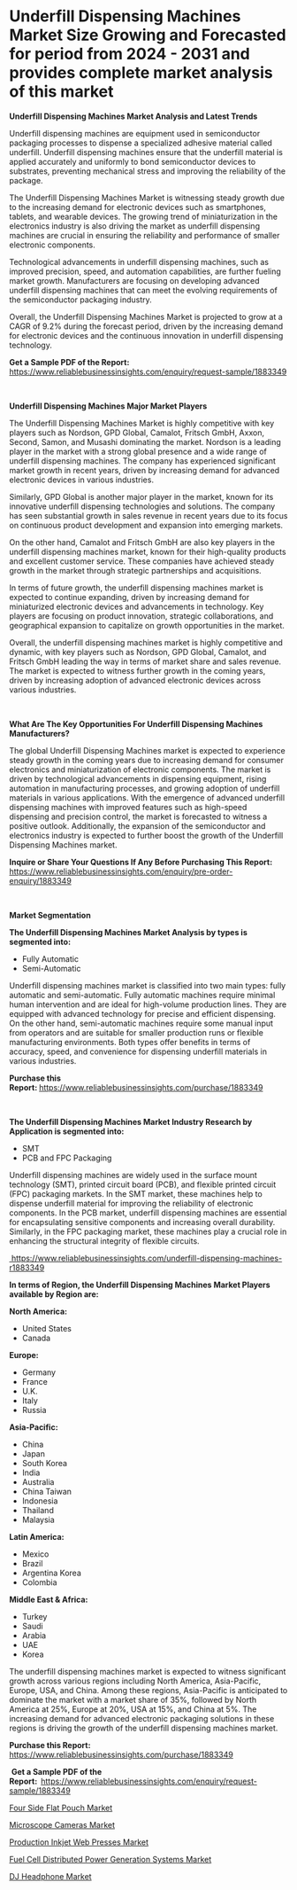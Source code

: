 <p><h1>Underfill Dispensing Machines Market Size Growing and Forecasted for period from 2024 - 2031 and provides complete market analysis of this market</h1></p><p><strong>Underfill Dispensing Machines Market Analysis and Latest Trends</strong></p>
<p><p>Underfill dispensing machines are equipment used in semiconductor packaging processes to dispense a specialized adhesive material called underfill. Underfill dispensing machines ensure that the underfill material is applied accurately and uniformly to bond semiconductor devices to substrates, preventing mechanical stress and improving the reliability of the package.</p><p>The Underfill Dispensing Machines Market is witnessing steady growth due to the increasing demand for electronic devices such as smartphones, tablets, and wearable devices. The growing trend of miniaturization in the electronics industry is also driving the market as underfill dispensing machines are crucial in ensuring the reliability and performance of smaller electronic components.</p><p>Technological advancements in underfill dispensing machines, such as improved precision, speed, and automation capabilities, are further fueling market growth. Manufacturers are focusing on developing advanced underfill dispensing machines that can meet the evolving requirements of the semiconductor packaging industry.</p><p>Overall, the Underfill Dispensing Machines Market is projected to grow at a CAGR of 9.2% during the forecast period, driven by the increasing demand for electronic devices and the continuous innovation in underfill dispensing technology.</p></p>
<p><strong>Get a Sample PDF of the Report:&nbsp;</strong> <a href="https://www.reliablebusinessinsights.com/enquiry/request-sample/1883349">https://www.reliablebusinessinsights.com/enquiry/request-sample/1883349</a></p>
<p>&nbsp;</p>
<p><strong>Underfill Dispensing Machines Major Market Players</strong></p>
<p><p>The Underfill Dispensing Machines Market is highly competitive with key players such as Nordson, GPD Global, Camalot, Fritsch GmbH, Axxon, Second, Samon, and Musashi dominating the market. Nordson is a leading player in the market with a strong global presence and a wide range of underfill dispensing machines. The company has experienced significant market growth in recent years, driven by increasing demand for advanced electronic devices in various industries.</p><p>Similarly, GPD Global is another major player in the market, known for its innovative underfill dispensing technologies and solutions. The company has seen substantial growth in sales revenue in recent years due to its focus on continuous product development and expansion into emerging markets.</p><p>On the other hand, Camalot and Fritsch GmbH are also key players in the underfill dispensing machines market, known for their high-quality products and excellent customer service. These companies have achieved steady growth in the market through strategic partnerships and acquisitions.</p><p>In terms of future growth, the underfill dispensing machines market is expected to continue expanding, driven by increasing demand for miniaturized electronic devices and advancements in technology. Key players are focusing on product innovation, strategic collaborations, and geographical expansion to capitalize on growth opportunities in the market.</p><p>Overall, the underfill dispensing machines market is highly competitive and dynamic, with key players such as Nordson, GPD Global, Camalot, and Fritsch GmbH leading the way in terms of market share and sales revenue. The market is expected to witness further growth in the coming years, driven by increasing adoption of advanced electronic devices across various industries.</p></p>
<p>&nbsp;</p>
<p><strong>What Are The Key Opportunities For Underfill Dispensing Machines Manufacturers?</strong></p>
<p><p>The global Underfill Dispensing Machines market is expected to experience steady growth in the coming years due to increasing demand for consumer electronics and miniaturization of electronic components. The market is driven by technological advancements in dispensing equipment, rising automation in manufacturing processes, and growing adoption of underfill materials in various applications. With the emergence of advanced underfill dispensing machines with improved features such as high-speed dispensing and precision control, the market is forecasted to witness a positive outlook. Additionally, the expansion of the semiconductor and electronics industry is expected to further boost the growth of the Underfill Dispensing Machines market.</p></p>
<p><strong>Inquire or Share Your Questions If Any Before Purchasing This Report:</strong> <a href="https://www.reliablebusinessinsights.com/enquiry/pre-order-enquiry/1883349">https://www.reliablebusinessinsights.com/enquiry/pre-order-enquiry/1883349</a></p>
<p>&nbsp;</p>
<p><strong>Market Segmentation</strong></p>
<p><strong>The Underfill Dispensing Machines Market Analysis by types is segmented into:</strong></p>
<p><ul><li>Fully Automatic</li><li>Semi-Automatic</li></ul></p>
<p><p>Underfill dispensing machines market is classified into two main types: fully automatic and semi-automatic. Fully automatic machines require minimal human intervention and are ideal for high-volume production lines. They are equipped with advanced technology for precise and efficient dispensing. On the other hand, semi-automatic machines require some manual input from operators and are suitable for smaller production runs or flexible manufacturing environments. Both types offer benefits in terms of accuracy, speed, and convenience for dispensing underfill materials in various industries.</p></p>
<p><strong>Purchase this Report:&nbsp;</strong><a href="https://www.reliablebusinessinsights.com/purchase/1883349">https://www.reliablebusinessinsights.com/purchase/1883349</a></p>
<p>&nbsp;</p>
<p><strong>The Underfill Dispensing Machines Market Industry Research by Application is segmented into:</strong></p>
<p><ul><li>SMT</li><li>PCB and FPC Packaging</li></ul></p>
<p><p>Underfill dispensing machines are widely used in the surface mount technology (SMT), printed circuit board (PCB), and flexible printed circuit (FPC) packaging markets. In the SMT market, these machines help to dispense underfill material for improving the reliability of electronic components. In the PCB market, underfill dispensing machines are essential for encapsulating sensitive components and increasing overall durability. Similarly, in the FPC packaging market, these machines play a crucial role in enhancing the structural integrity of flexible circuits.</p></p>
<p><a href="https://www.reliablebusinessinsights.com/underfill-dispensing-machines-r1883349">&nbsp;https://www.reliablebusinessinsights.com/underfill-dispensing-machines-r1883349</a></p>
<p><strong>In terms of Region, the Underfill Dispensing Machines Market Players available by Region are:</strong></p>
<p>
    <p> <strong> North America: </strong>
        <ul>
            <li>United States</li>
            <li>Canada</li>
        </ul>
        </p> 
    <p> <strong> Europe: </strong>
        <ul>
            <li>Germany</li>
            <li>France</li>
            <li>U.K.</li>
            <li>Italy</li>
            <li>Russia</li>
        </ul>
        </p> 
    <p> <strong> Asia-Pacific: </strong>
        <ul>
            <li>China</li>
            <li>Japan</li>
            <li>South Korea</li>
            <li>India</li>
            <li>Australia</li>
            <li>China Taiwan</li>
            <li>Indonesia</li>
            <li>Thailand</li>
            <li>Malaysia</li>
        </ul>
        </p> 
    <p> <strong> Latin America: </strong>
        <ul>
            <li>Mexico</li>
            <li>Brazil</li>
            <li>Argentina Korea</li>
            <li>Colombia</li>
        </ul>
        </p> 
    <p> <strong> Middle East & Africa: </strong>
        <ul>
            <li>Turkey</li>
            <li>Saudi</li>
            <li>Arabia</li>
            <li>UAE</li>
            <li>Korea</li>
        </ul>
    </p>
    </p>
<p><p>The underfill dispensing machines market is expected to witness significant growth across various regions including North America, Asia-Pacific, Europe, USA, and China. Among these regions, Asia-Pacific is anticipated to dominate the market with a market share of 35%, followed by North America at 25%, Europe at 20%, USA at 15%, and China at 5%. The increasing demand for advanced electronic packaging solutions in these regions is driving the growth of the underfill dispensing machines market.</p></p>
<p><strong>Purchase this Report: </strong><a href="https://www.reliablebusinessinsights.com/purchase/1883349">https://www.reliablebusinessinsights.com/purchase/1883349</a></p>
<p>&nbsp;<strong>Get a Sample PDF of the Report:&nbsp;&nbsp;</strong><a href="https://www.reliablebusinessinsights.com/enquiry/request-sample/1883349">https://www.reliablebusinessinsights.com/enquiry/request-sample/1883349</a></p>
<p><strong></strong></p>
<p><p><a href="https://medium.com/@leneciacharles/deep-dive-into-the-four-side-flat-pouch-market-itstrends-market-segmentation-and-competitive-1df200e39c3b">Four Side Flat Pouch Market</a></p><p><a href="https://medium.com/@amelia.martin5698/analyzing-microscope-cameras-market-dynamics-and-growth-drivers-and-forecasted-for-period-from-2024-1acd852cc1c8">Microscope Cameras Market</a></p><p><a href="https://github.com/sydneyHaley871/Market-Research-Report-List-1/blob/main/production-inkjet-web-presses-market.md">Production Inkjet Web Presses Market</a></p><p><a href="https://github.com/widyafarer/Market-Research-Report-List-1/blob/main/fuel-cell-distributed-power-generation-systems-market.md">Fuel Cell Distributed Power Generation Systems Market</a></p><p><a href="https://medium.com/@stephen.russell7684/dj-headphone-market-size-by-type-professional-type-amateur-type-by-product-professional-2c75bd16a22b">DJ Headphone Market</a></p></p>